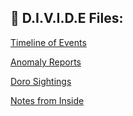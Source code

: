 ## 📁 D.I.V.I.D.E Files:

<div>
  
<a href="/docs/timeline.md">Timeline of Events</a>

<a href="/docs/anomaly_reports.md">Anomaly Reports</a>

<a href="/docs/doro_sightings.md">Doro Sightings</a>

<a href="/docs/notes_from_inside.md">Notes from Inside</a>

  
</div>
